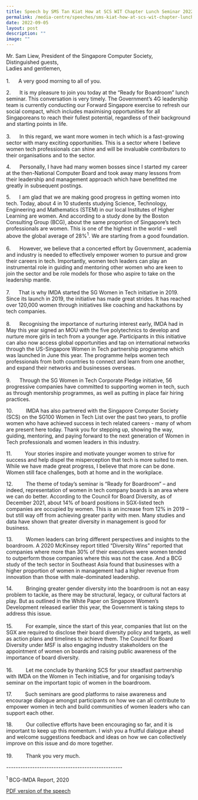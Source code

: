 ```yaml
---
title: Speech by SMS Tan Kiat How at SCS WIT Chapter Lunch Seminar 2022
permalink: /media-centre/speeches/sms-kiat-how-at-scs-wit-chapter-lunch-seminar-2022/
date: 2022-09-05
layout: post
description: ""
image: ""
---
```

<p>Mr. Sam Liew, President of the Singapore Computer Society,&nbsp;<br>
Distinguished guests,&nbsp;<br>
Ladies and gentlemen,<br>
<br>
1.<span style="white-space: pre;"> 		</span>A very good morning to all of you.</p>
<p>
2.<span style="white-space: pre;"> 		</span>It is my pleasure to join you today at the “Ready for Boardroom” lunch seminar. This conversation is very timely. The Government’s 4G leadership team is currently conducting our Forward Singapore exercise to refresh our social compact, which includes maximising opportunities for all Singaporeans to reach their fullest potential, regardless of their background and starting points in life.<br>
<br>
3.<span style="white-space: pre;"> 		</span>In this regard, we want more women in tech which is a fast-growing sector with many exciting opportunities. This is a sector where I believe women tech professionals can shine and will be invaluable contributors to their organisations and to the sector.&nbsp;</p>
<p>
4.<span style="white-space: pre;"> 		</span>Personally, I have had many women bosses since I started my career at the then-National Computer Board and took away many lessons from their leadership and management approach which have benefitted me greatly in subsequent postings.</p>
<p>
5.<span style="white-space: pre;"> 		</span>I am glad that we are making good progress in getting women into tech. Today, about 4 in 10 students studying Science, Technology, Engineering and Mathematics (STEM) in our local Institutes of Higher Learning are women. And according to a study done by the Boston Consulting Group (BCG), about the same proportion of Singapore’s tech professionals are women. This is one of the highest in the world – well above the global average of 28%<sup>1</sup>. We are starting from a good foundation.<br>
<br>
6.<span style="white-space: pre;"> 		</span>However, we believe that a concerted effort by Government, academia and industry is needed to effectively empower women to pursue and grow their careers in tech. Importantly, women tech leaders can play an instrumental role in guiding and mentoring other women who are keen to join the sector and be role models for those who aspire to take on the leadership mantle.&nbsp;<br>
<br>
7.<span style="white-space: pre;"> 		</span>That is why IMDA started the SG Women in Tech initiative in 2019. Since its launch in 2019, the initiative has made great strides. It has reached over 120,000 women through initiatives like coaching and hackathons by tech companies.<br>
<br>
8.<span style="white-space: pre;"> 		</span>Recognising the importance of nurturing interest early, IMDA had in May this year signed an MOU with the five polytechnics to develop and nurture more girls in tech from a younger age. Participants in this initiative can also now access global opportunities and tap on international networks through the US-Singapore Women in Tech partnership programme which was launched in June this year. The programme helps women tech professionals from both countries to connect and learn from one another, and expand their networks and businesses overseas.<br>
<br>
9.<span style="white-space: pre;"> 		</span>Through the SG Women in Tech Corporate Pledge initiative, 56 progressive companies have committed to supporting women in tech, such as through mentorship programmes, as well as putting in place fair hiring practices.</p>
<p>
10.<span style="white-space: pre;"> 		</span>IMDA has also partnered with the Singapore Computer Society (SCS) on the SG100 Women in Tech List over the past two years, to profile women who have achieved success in tech related careers - many of whom are present here today. Thank you for stepping up, showing the way, guiding, mentoring, and paying forward to the next generation of Women in Tech professionals and women leaders in this industry.</p>
<p>
11.<span style="white-space: pre;"> 		</span>Your stories inspire and motivate younger women to strive for success and help dispel the misperception that tech is more suited to men. While we have made great progress, I believe that more can be done. Women still face challenges, both at home and in the workplace.&nbsp;</p>
<p>
12.<span style="white-space: pre;"> 		</span>The theme of today’s seminar is “Ready for Boardroom” – and indeed, representation of women in tech company boards is an area where we can do better. According to the Council for Board Diversity, as of December 2021, about 14% of board positions in SGX-listed tech companies are occupied by women. This is an increase from 12% in 2019 – but still way off from achieving greater parity with men. Many studies and data have shown that greater diversity in management is good for business.&nbsp;</p>
<p>
13.<span style="white-space: pre;"> 		</span>Women leaders can bring different perspectives and insights to the boardroom. A 2020 McKinsey report titled “Diversity Wins” reported that companies where more than 30% of their executives were women tended to outperform those companies where this was not the case. And a BCG study of the tech sector in Southeast Asia found that businesses with a higher proportion of women in management had a higher revenue from innovation than those with male-dominated leadership.</p>
<p>
14.<span style="white-space: pre;"> 		</span>Bringing greater gender diversity into the boardroom is not an easy problem to tackle, as there may be structural, legacy, or cultural factors at play. But as outlined in the White Paper on Singapore Women’s Development released earlier this year, the Government is taking steps to address this issue.&nbsp;<br>
<br>
15.<span style="white-space: pre;"> 		</span>For example, since the start of this year, companies that list on the SGX are required to disclose their board diversity policy and targets, as well as action plans and timelines to achieve them. The Council for Board Diversity under MSF is also engaging industry stakeholders on the appointment of women on boards and raising public awareness of the importance of board diversity.<br>
<br>
16.<span style="white-space: pre;"> 		</span>Let me conclude by thanking SCS for your steadfast partnership with IMDA on the Women in Tech initiative, and for organising today’s seminar on the important topic of women in the boardroom.</p>
<p>
17.<span style="white-space: pre;"> 		</span>Such seminars are good platforms to raise awareness and encourage dialogue amongst participants on how we can all contribute to empower women in tech and build communities of women leaders who can support each other.</p>
<p>
18.<span style="white-space: pre;"> 		</span>Our collective efforts have been encouraging so far, and it is important to keep up this momentum. I wish you a fruitful dialogue ahead and welcome suggestions feedback and ideas on how we can collectively improve on this issue and do more together.&nbsp;<br>
<br>
19.<span style="white-space: pre;"> 		</span>Thank you very much.</p>
<p>-------------------------------------------------</p>
<p><sup>1 </sup>BCG-IMDA Report, 2020</p>

[PDF version of the speech](/files/Speeches%202022/speech%20by%20sms%20tan%20kiat%20how%20at%20scs%20women%20in%20tech%20(wit)%20chapter%20lunch%20seminar%20.pdf)

